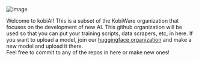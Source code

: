 ![image](https://github.com/kobi-ai/.github/assets/82677882/5e5134cb-d519-4b97-9ddb-1ac38b11e544)


Welcome to kobiAI! This is a subset of the KobiWare organization that focuses on the development of new AI. This github organization will be used so that you can put your training scripts, data scrapers, etc, in here. If you want to upload a model, join our [huggingface organization](https://huggingface.co/kobiAI") and make a new model and upload it there.<br>
Feel free to commit to any of the repos in here or make new ones!

